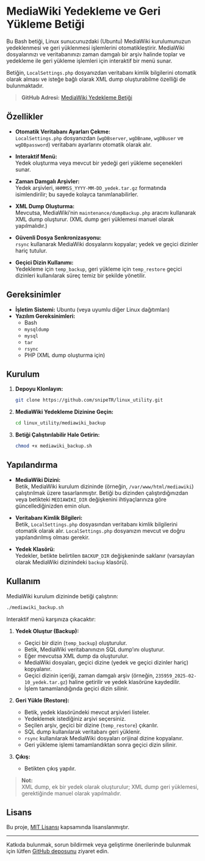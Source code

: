# MediaWiki Yedekleme ve Geri Yükleme Betiği

Bu Bash betiği, Linux sunucunuzdaki (Ubuntu) MediaWiki kurulumunuzun yedeklenmesi ve geri yüklenmesi işlemlerini otomatikleştirir. MediaWiki dosyalarınızı ve veritabanınızı zaman damgalı bir arşiv halinde toplar ve yedekleme ile geri yükleme işlemleri için interaktif bir menü sunar.

Betiğin, `LocalSettings.php` dosyanızdan veritabanı kimlik bilgilerini otomatik olarak alması ve isteğe bağlı olarak XML dump oluşturabilme özelliği de bulunmaktadır.

> **GitHub Adresi:** [MediaWiki Yedekleme Betiği](https://github.com/snipeTR/linux_utility/blob/main/mediawiki_backup/mediawiki_backup.sh)

## Özellikler

- **Otomatik Veritabanı Ayarları Çekme:**  
  `LocalSettings.php` dosyanızdan (`wgDBserver`, `wgDBname`, `wgDBuser` ve `wgDBpassword`) veritabanı ayarlarını otomatik olarak alır.

- **Interaktif Menü:**  
  Yedek oluşturma veya mevcut bir yedeği geri yükleme seçenekleri sunar.

- **Zaman Damgalı Arşivler:**  
  Yedek arşivleri, `HHMMSS_YYYY-MM-DD_yedek.tar.gz` formatında isimlendirilir; bu sayede kolayca tanımlanabilirler.

- **XML Dump Oluşturma:**  
  Mevcutsa, MediaWiki’nin `maintenance/dumpBackup.php` aracını kullanarak XML dump oluşturur. (XML dump geri yüklemesi manuel olarak yapılmalıdır.)

- **Güvenli Dosya Senkronizasyonu:**  
  `rsync` kullanarak MediaWiki dosyalarını kopyalar; yedek ve geçici dizinler hariç tutulur.

- **Geçici Dizin Kullanımı:**  
  Yedekleme için `temp_backup`, geri yükleme için `temp_restore` geçici dizinleri kullanılarak süreç temiz bir şekilde yönetilir.

## Gereksinimler

- **İşletim Sistemi:** Ubuntu (veya uyumlu diğer Linux dağıtımları)
- **Yazılım Gereksinimleri:**
  - Bash
  - `mysqldump`
  - `mysql`
  - `tar`
  - `rsync`
  - PHP (XML dump oluşturma için)

## Kurulum

1. **Depoyu Klonlayın:**

   ```bash
   git clone https://github.com/snipeTR/linux_utility.git
   ```

2. **MediaWiki Yedekleme Dizinine Geçin:**

   ```bash
   cd linux_utility/mediawiki_backup
   ```

3. **Betiği Çalıştırılabilir Hale Getirin:**

   ```bash
   chmod +x mediawiki_backup.sh
   ```

## Yapılandırma

- **MediaWiki Dizini:**  
  Betik, MediaWiki kurulum dizininde (örneğin, `/var/www/html/mediawiki`) çalıştırılmak üzere tasarlanmıştır. Betiği bu dizinden çalıştırdığınızdan veya betikteki `MEDIAWIKI_DIR` değişkenini ihtiyaçlarınıza göre güncellediğinizden emin olun.

- **Veritabanı Kimlik Bilgileri:**  
  Betik, `LocalSettings.php` dosyasından veritabanı kimlik bilgilerini otomatik olarak alır. `LocalSettings.php` dosyanızın mevcut ve doğru yapılandırılmış olması gerekir.

- **Yedek Klasörü:**  
  Yedekler, betikte belirtilen `BACKUP_DIR` değişkeninde saklanır (varsayılan olarak MediaWiki dizinindeki `backup` klasörü).

## Kullanım

MediaWiki kurulum dizininde betiği çalıştırın:

```bash
./mediawiki_backup.sh
```

Interaktif menü karşınıza çıkacaktır:

1. **Yedek Oluştur (Backup):**  
   - Geçici bir dizin (`temp_backup`) oluşturulur.
   - Betik, MediaWiki veritabanınızın SQL dump’ını oluşturur.
   - Eğer mevcutsa XML dump da oluşturulur.
   - MediaWiki dosyaları, geçici dizine (yedek ve geçici dizinler hariç) kopyalanır.
   - Geçici dizinin içeriği, zaman damgalı arşiv (örneğin, `235959_2025-02-10_yedek.tar.gz`) haline getirilir ve yedek klasörüne kaydedilir.
   - İşlem tamamlandığında geçici dizin silinir.

2. **Geri Yükle (Restore):**  
   - Betik, yedek klasöründeki mevcut arşivleri listeler.
   - Yedeklemek istediğiniz arşivi seçersiniz.
   - Seçilen arşiv, geçici bir dizine (`temp_restore`) çıkarılır.
   - SQL dump kullanılarak veritabanı geri yüklenir.
   - `rsync` kullanılarak MediaWiki dosyaları orijinal dizine kopyalanır.
   - Geri yükleme işlemi tamamlandıktan sonra geçici dizin silinir.

3. **Çıkış:**  
   - Betikten çıkış yapılır.

> **Not:**  
> XML dump, ek bir yedek olarak oluşturulur; XML dump geri yüklemesi, gerektiğinde manuel olarak yapılmalıdır.

## Lisans

Bu proje, [MIT Lisansı](LICENSE) kapsamında lisanslanmıştır.

---

Katkıda bulunmak, sorun bildirmek veya geliştirme önerilerinde bulunmak için lütfen [GitHub deposunu](https://github.com/snipeTR/linux_utility/blob/main/mediawiki_backup/mediawiki_backup.sh) ziyaret edin.
